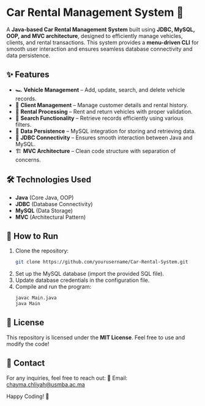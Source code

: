 # Car Rental Management System 🚗

A **Java-based Car Rental Management System** built using **JDBC, MySQL, OOP, and MVC architecture**, designed to efficiently manage vehicles, clients, and rental transactions. This system provides a **menu-driven CLI** for smooth user interaction and ensures seamless database connectivity and data persistence.

## ✨ Features

- 🏎️ **Vehicle Management** – Add, update, search, and delete vehicle records.
- 👤 **Client Management** – Manage customer details and rental history.
- 📑 **Rental Processing** – Rent and return vehicles with proper validation.
- 🔎 **Search Functionality** – Retrieve records efficiently using various filters.
- 🔄 **Data Persistence** – MySQL integration for storing and retrieving data.
- 🔗 **JDBC Connectivity** – Ensures smooth interaction between Java and MySQL.
- 🏗 **MVC Architecture** – Clean code structure with separation of concerns.

## 🛠 Technologies Used

- **Java** (Core Java, OOP)
- **JDBC** (Database Connectivity)
- **MySQL** (Data Storage)
- **MVC** (Architectural Pattern)

## 📌 How to Run

1. Clone the repository:
   ```sh
   git clone https://github.com/yourusername/Car-Rental-System.git
   ```
2. Set up the MySQL database (import the provided SQL file).
3. Update database credentials in the configuration file.
4. Compile and run the program:
   ```sh
   javac Main.java
   java Main
   ```

## 📜 License

This repository is licensed under the **MIT License**. Feel free to use and modify the code!

## 📧 Contact

For any inquiries, feel free to reach out:
📩 Email: chayma.chliyah@usmba.ac.ma


Happy Coding! 🚀

